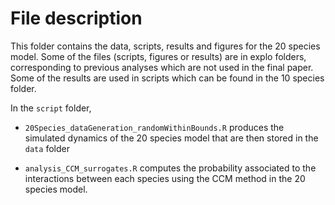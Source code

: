# File description

This folder contains the data, scripts, results and figures for the 20 species model. Some of the files (scripts, figures or results) are in explo folders, corresponding to previous analyses which are not used in the final paper. Some of the results are used in scripts which can be found in the 10 species folder. 

In the `script` folder,  

* `20Species_dataGeneration_randomWithinBounds.R` produces the simulated dynamics of the 20 species model that are then stored in the `data` folder

* `analysis_CCM_surrogates.R` computes the probability associated to the interactions between each species using the CCM method in the 20 species model. 
